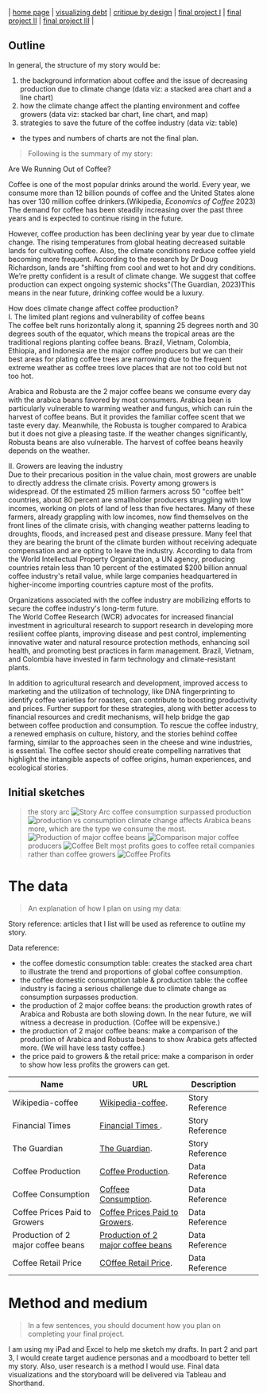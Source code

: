 | [home page](README) | [visualizing debt](visualizing-government-debt) | [critique by design](critique-by-design) | [final project I](final-project-part-one) | [final project II](final-project-part-two) | [final project III](final-project-part-three) |

## Outline

In general, the structure of my story would be:
1. the background information about coffee and the issue of decreasing production due to climate change (data viz: a stacked area chart and a line chart)
2. how the climate change affect the planting environment and coffee growers (data viz: stacked bar chart, line chart, and map)
3. strategies to save the future of the coffee industry (data viz: table)

* the types and numbers of charts are not the final plan.


> Following is the summary of my story:  

Are We Running Out of Coffee?  

Coffee is one of the most popular drinks around the world. Every year, we consume more than 12 billion pounds of coffee and the United States alone has over 130 million coffee drinkers.(Wikipedia, _Economics of Coffee_ 2023) The demand for coffee has been steadily increasing over the past three years and is expected to continue rising in the future. 

However, coffee production has been declining year by year due to climate change. The rising temperatures from global heating decreased suitable lands for cultivating coffee. Also, the climate conditions reduce coffee yield becoming more frequent. According to the research by Dr Doug Richardson, lands are "shifting from cool and wet to hot and dry conditions. We’re pretty confident is a result of climate change. We suggest that coffee production can expect ongoing systemic shocks"(The Guardian, 2023)This means in the near future, drinking coffee would be a luxury.

How does climate change affect coffee production?  
I. The limited plant regions and vulnerability of coffee beans  
The coffee belt runs horizontally along it, spanning 25 degrees north and 30 degrees south of the equator, which means the tropical areas are the traditional regions planting coffee beans. Brazil, Vietnam, Colombia, Ethiopia, and Indonesia are the major coffee producers but we can their best areas for plating coffee trees are narrowing due to the frequent extreme weather as coffee trees love places that are not too cold but not too hot.

Arabica and Robusta are the 2 major coffee beans we consume every day with the arabica beans favored by most consumers. Arabica bean is particularly vulnerable to warming weather and fungus, which can ruin the harvest of coffee beans. But it provides the familiar coffee scent that we taste every day. Meanwhile, the Robusta is tougher compared to Arabica but it does not give a pleasing taste. If the weather changes significantly, Robusta beans are also vulnerable. The harvest of coffee beans heavily depends on the weather. 

II. Growers are leaving the industry  
Due to their precarious position in the value chain, most growers are unable to directly address the climate crisis. Poverty among growers is widespread. Of the estimated 25 million farmers across 50 "coffee belt" countries, about 80 percent are smallholder producers struggling with low incomes, working on plots of land of less than five hectares. Many of these farmers, already grappling with low incomes, now find themselves on the front lines of the climate crisis, with changing weather patterns leading to droughts, floods, and increased pest and disease pressure. Many feel that they are bearing the brunt of the climate burden without receiving adequate compensation and are opting to leave the industry.
According to data from the World Intellectual Property Organization, a UN agency, producing countries retain less than 10 percent of the estimated $200 billion annual coffee industry's retail value, while large companies headquartered in higher-income importing countries capture most of the profits.

Organizations associated with the coffee industry are mobilizing efforts to secure the coffee industry's long-term future.  
The World Coffee Research (WCR) advocates for increased financial investment in agricultural research to support research in developing more resilient coffee plants, improving disease and pest control, implementing innovative water and natural resource protection methods, enhancing soil health, and promoting best practices in farm management. Brazil, Vietnam, and Colombia have invested in farm technology and climate-resistant plants.

In addition to agricultural research and development, improved access to marketing and the utilization of technology, like DNA fingerprinting to identify coffee varieties for roasters, can contribute to boosting productivity and prices. Further support for these strategies, along with better access to financial resources and credit mechanisms, will help bridge the gap between coffee production and consumption. To rescue the coffee industry, a renewed emphasis on culture, history, and the stories behind coffee farming, similar to the approaches seen in the cheese and wine industries, is essential. The coffee sector should create compelling narratives that highlight the intangible aspects of coffee origins, human experiences, and ecological stories.  


## Initial sketches
> the story arc 
![Story Arc](story%20arc.jpg)
> coffee consumption surpassed production 
![production vs consumption](production%20vs%20consumption.jpg)
> climate change affects Arabica beans more, which are the type we consume the most.
![Production of major coffee beans](production%20of%20arabica%20and%20robusta.jpg)
![Comparison](comparison.jpg)
> major coffee producers
![Coffee Belt](the%20coffe%20belt.jpg)
> most profits goes to coffee retail companies rather than coffee growers
![Coffee Profits](coffee%20profits.png)


# The data
> An explanation of how I plan on using my data:

Story reference: articles that I list will be used as reference to outline my story.
  
Data reference:
- the coffee domestic consumption table: creates the stacked area chart to illustrate the trend and proportions of global coffee consumption.
- the coffee domestic consumption table & production table: the coffee industry is facing a serious challenge due to climate change as consumption surpasses production.
- the production of 2 major coffee beans: the production growth rates of Arabica and Robusta are both slowing down. In the near future, we will witness a decrease in production. (Coffee will be expensive.)
- the production of 2 major coffee beans: make a comparison of the production of Arabica and Robusta beans to show Arabica gets affected more. (We will have less tasty coffee.)
- the price paid to growers & the retail price: make a comparison in order to show how less profits the growers can get.
  

| Name                               | URL                                                                                                                                                | Description     |   |   |
|------------------------------------|----------------------------------------------------------------------------------------------------------------------------------------------------|-----------------|---|---|
| Wikipedia-coffee                   | [Wikipedia-coffee](https://en.wikipedia.org/wiki/Economics_of_coffee#:~:text=Twelve%20billion%20pounds%20of%20coffee,over%20130%20million%20coffee%20drinkers).        | Story Reference |   |   |
| Financial Times                    | [Financial Times ](https://ig.ft.com/coffee/).                                                                                                                          | Story Reference |   |   |
| The Guardian                       | [The Guardian](https://www.theguardian.com/environment/2023/mar/09/rising-temperatures-in-tropics-to-lead-to-lower-coffee-yields-and-higher-prices-study-suggests). | Story Reference |   |   |
| Coffee Production                  | [Coffee Production](https://www.ico.org/prices/po-production.pdf).                                                                                                       | Data Reference  |   |   |
| Coffee Consumption                 | [Coffeee Consumption](https://www.ico.org/new_historical.asp?section=Statistics).                                                                                          | Data Reference  |   |   |
| Coffee Prices Paid to Growers      | [Coffee Prices Paid to Growers](https://www.ico.org/new_historical.asp).                                                                                                             | Data Reference  |   |   |
| Production of 2 major coffee beans | [Production of 2 major coffee beans](https://www.ico.org/prices/new-consumption-table.pdf)                                                                                               | Data Reference  |   |   |
| Coffee Retail Price                | [COffee Retail Price](https://www.ico.org/new_historical.asp?section=Statistics).                                                                                          | Data Reference  |   |   |

# Method and medium
> In a few sentences, you should document how you plan on completing your final project. 

I am using my iPad and Excel to help me sketch my drafts. In part 2 and part 3, I would create target audience personas and a moodboard to better tell my story. Also, user research is a method I would use. Final data visualizations and the storyboard will be delivered via Tableau and Shorthand.
